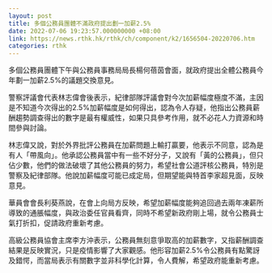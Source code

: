 ```yaml
---
layout: post
title: 多個公務員團體不滿政府提出劃一加薪2.5%
date: 2022-07-06 19:23:57.000000000 +08:00
link: https://news.rthk.hk/rthk/ch/component/k2/1656504-20220706.htm
categories: rthk
---
```


多個公務員團體下午與公務員事務局局長楊何蓓茵會面，就政府提出全體公務員今年劃一加薪2.5%的議題交換意見。

警察評議會代表林志偉會後表示，紀律部隊評議會對今次加薪幅度極度不滿，主因是不知道今次得出的2.5%加薪幅度是如何得出，認為令人存疑，他指出公務員薪酬趨勢調查得出的數字是最有權威性，如果只具參考作用，就不必花人力資源和時間參與討論。

林志偉又說，對於外界批評公務員在加薪問題上輸打贏要，他表示不同意，認為是有人「帶風向」。他承認公務員當中有一些不好分子，又說有「黃的公務員」，但只佔少數，他們的做法破壞了其他公務員的努力，希望社會公道評核公務員，特別是警察及紀律部隊。他說加薪幅度可能已成定局，但期望能與特首李家超見面，反映意見。

華員會會長利葵燕說，在會上向局方反映，希望加薪幅度能夠追回過去兩年凍薪所導致的通脹幅度，與政治委任官員看齊，同時不希望新政府剛上場，就令公務員士氣打折扣，促請政府重新考慮。

高級公務員協會主席李方沖表示，公務員無刻意爭取高的加薪數字，又指薪酬調查結果是反映實況，只是疫情影響了大家觀感。他形容加薪2.5%令公務員有點驚訝及錯愕，而當局表示有關數字並非科學化計算，令人費解，希望政府能重新考慮。
